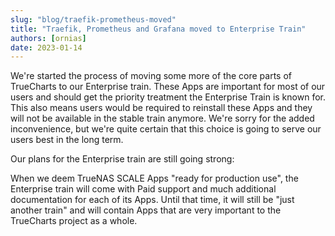 ```yaml
---
slug: "blog/traefik-prometheus-moved"
title: "Traefik, Prometheus and Grafana moved to Enterprise Train"
authors: [ornias]
date: 2023-01-14
---
```


We're started the process of moving some more of the core parts of TrueCharts to our Enterprise train. These Apps are important for most of our users and should get the priority treatment the Enterprise Train is known for.
This also means users would be required to reinstall these Apps and they will not be available in the stable train anymore. We're sorry for the added inconvenience, but we're quite certain that this choice is going to serve our users best in the long term.

Our plans for the Enterprise train are still going strong:

When we deem TrueNAS SCALE Apps "ready for production use", the Enterprise train will come with Paid support and much additional documentation for each of its Apps. Until that time, it will still be "just another train" and will contain Apps that are very important to the TrueCharts project as a whole.
